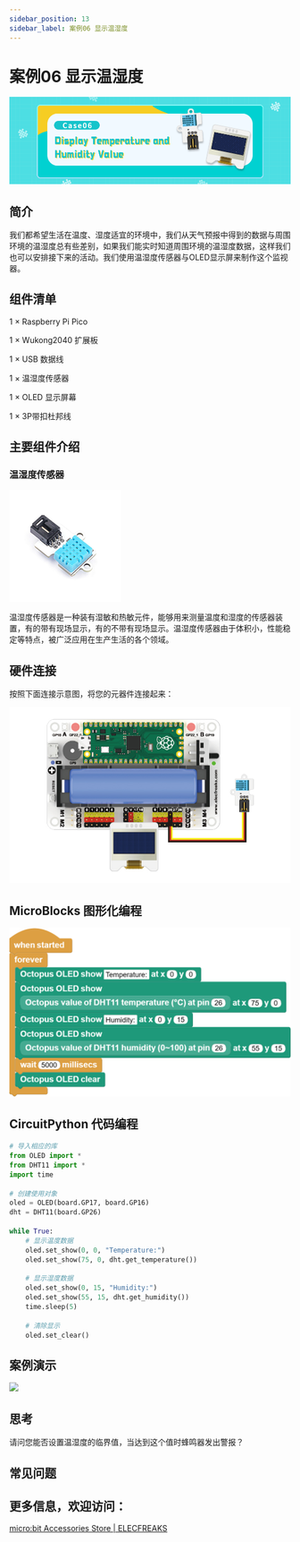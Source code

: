 ```yaml
---
sidebar_position: 13
sidebar_label: 案例06 显示温湿度
---
```


# 案例06 显示温湿度

![](./images/wukong2040-inventors-case06-01.png)

## 简介

我们都希望生活在温度、湿度适宜的环境中，我们从天气预报中得到的数据与周围环境的温湿度总有些差别，如果我们能实时知道周围环境的温湿度数据，这样我们也可以安排接下来的活动。我们使用温湿度传感器与OLED显示屏来制作这个监视器。

## 组件清单

1 × Raspberry Pi Pico

1 × Wukong2040 扩展板

1 × USB 数据线

1 × 温湿度传感器

1 × OLED 显示屏幕

1 × 3P带扣杜邦线

## 主要组件介绍

### 温湿度传感器

![](./images/wukong2040-inventors-introduction-10.png)

温湿度传感器是一种装有湿敏和热敏元件，能够用来测量温度和湿度的传感器装置，有的带有现场显示，有的不带有现场显示。温湿度传感器由于体积小，性能稳定等特点，被广泛应用在生产生活的各个领域。



## 硬件连接

按照下面连接示意图，将您的元器件连接起来：

![](./images/wukong2040-inventors-case06-07.png)

## MicroBlocks 图形化编程

![](./images/wukong2040-inventors-case06-03.png)

## CircuitPython 代码编程

```python
# 导入相应的库
from OLED import *
from DHT11 import *
import time

# 创建使用对象
oled = OLED(board.GP17, board.GP16)
dht = DHT11(board.GP26)

while True:
    # 显示温度数据
    oled.set_show(0, 0, "Temperature:")
    oled.set_show(75, 0, dht.get_temperature())

    # 显示湿度数据
    oled.set_show(0, 15, "Humidity:")
    oled.set_show(55, 15, dht.get_humidity())
    time.sleep(5)

    # 清除显示
    oled.set_clear()
```

## 案例演示

![](./images/wukong2040-inventors-kit-case06-06.gif)

## 思考

请问您能否设置温湿度的临界值，当达到这个值时蜂鸣器发出警报？



## 常见问题



## 更多信息，欢迎访问：

[micro:bit Accessories Store | ELECFREAKS](https://www.elecfreaks.com/)
